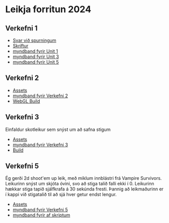 # Leikja forritun 2024
 
## Verkefni 1
- [Svar við spurningum](/Verkefni/Verkefni%201/spurningar.md)
- [Skriftur](/Verkefni/Skriftur/unit%201/)
- [myndband fyrir Unit 1](https://drive.google.com/file/d/17j0ui5Mo1hAz_-ejr8D9DFwdVGBKEhOU/view?usp=sharing)
- [myndband fyrir Unit 3](https://drive.google.com/file/d/1ugjMh306kKaRxHDWdRZWhfDMD0aIDpzm/view?usp=sharing)
- [myndband fyrir Unit 5](https://drive.google.com/file/d/1zb1W6p6URGpEAcNIWLAGYUX-J0SYu2eY/view?usp=sharing)


## Verkefni 2
- [Assets](/Verkefni/Verkefni%202/Assets/)
- [myndband fyrir Verkefni 2](https://drive.google.com/file/d/125ML1O2SB7y58iWJ30fsSaFtLRIGMAnY/view?usp=sharing)
- [WebGL Build](/Verkefni/Verkefni%202/Verkefni%202%20WebGL%20build/)


## Verkefni 3
Einfaldur skotleikur sem snýst um að safna stigum

- [Assets](/Verkefni/Verkefni%203/Assets/)
- [myndband fyrir Verkefni 3](https://drive.google.com/file/d/1qY0D6CzoQeHIkK8x-Mdnk1lMfI6IrcDJ/view?usp=sharing)
- [Build](/Verkefni/Verkefni%203/Verkefni3%20BUILD/)


## Verkefni 5
Ég gerði 2d shoot'em up leik, með miklum innblástri frá Vampire Survivors.
Leikurinn snýst um skjóta óvini, svo að stiga talið falli ekki í 0. Leikurinn hækkar stiga tapið sjálfkrafa á 30 sekúnda fresti. Þannig að leikmaðurinn er í kappi við stigatalið til að sjá hver getur endst lengur.
- [Assets](/Verkefni/Verkefni%205/Verkefni%205/)
- [myndband fyrir Verkefni 5](https://drive.google.com/file/d/1-MZsQdjH-FjzI9nMIFlUNypLiUPoI0WE/view?usp=sharing)
- [myndband fyrir af skriptum](https://drive.google.com/file/d/1S51ZAM9MZYncUVlq4q0yEyQ4nixF1ugk/view?usp=sharing)